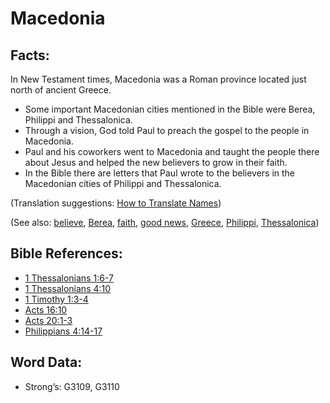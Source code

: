 # Macedonia

## Facts:

In New Testament times, Macedonia was a Roman province located just north of ancient Greece.

* Some important Macedonian cities mentioned in the Bible were Berea, Philippi and Thessalonica.
* Through a vision, God told Paul to preach the gospel to the people in Macedonia.
* Paul and his coworkers went to Macedonia and taught the people there about Jesus and helped the new believers to grow in their faith.
* In the Bible there are letters that Paul wrote to the believers in the Macedonian cities of Philippi and Thessalonica.

(Translation suggestions: [How to Translate Names](../../translate/translate-names))

(See also: [believe](../kt/believe.md), [Berea](../names/berea.md), [faith](../kt/faith.md), [good news](../kt/goodnews.md), [Greece](../names/greece.md), [Philippi](../names/philippi.md), [Thessalonica](../names/thessalonica.md))

## Bible References:

* [1 Thessalonians 1:6-7](rc://en/tn/help/1th/01/06)
* [1 Thessalonians 4:10](rc://en/tn/help/1th/04/10)
* [1 Timothy 1:3-4](rc://en/tn/help/1ti/01/03)
* [Acts 16:10](rc://en/tn/help/act/16/10)
* [Acts 20:1-3](rc://en/tn/help/act/20/01)
* [Philippians 4:14-17](rc://en/tn/help/php/04/14)

## Word Data:

* Strong’s: G3109, G3110
